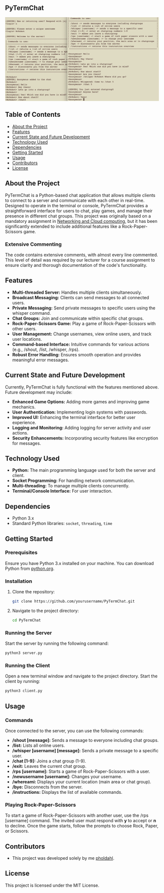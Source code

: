 ## PyTermChat

![Project Logo](/images/PyTermChat_0001.png)</br>

## Table of Contents

- [About the Project](#about-the-project)
- [Features](#features)
- [Current State and Future Development](#current-state-and-future-development)
- [Technology Used](#technology-used)
- [Dependencies](#dependencies)
- [Getting Started](#getting-started)
- [Usage](#usage)
- [Contributors](#contributors)
- [License](#license)

## About the Project

PyTermChat is a Python-based chat application that allows multiple clients to connect to a server
and communicate with each other in real-time. Designed to operate in the terminal or console,
PyTermChat provides a straightforward interface for users to chat, play games, and manage their
presence in different chat groups. This project was originally based on a mandatory assignment
in [Networking and Cloud computing](https://student.oslomet.no/studier/-/studieinfo/emne/DATA2410/2022/H%C3%98ST), but it has been significantly extended to include additional
features like a Rock-Paper-Scissors game.

### Extensive Commenting

The code contains extensive comments, with almost every line commented.
This level of detail was required by our lecturer for a course assignment to
ensure clarity and thorough documentation of the code's functionality.

## Features

- **Multi-threaded Server:** Handles multiple clients simultaneously.
- **Broadcast Messaging:** Clients can send messages to all connected users.
- **Private Messaging:** Send private messages to specific users using the whisper command.
- **Chat Groups:** Join and communicate within specific chat groups.
- **Rock-Paper-Scissors Game:** Play a game of Rock-Paper-Scissors with other users.
- **User Management:** Change usernames, view online users, and track user locations.
- **Command-based Interface:** Intuitive commands for various actions (e.g., /shout, /list, /whisper, /rps).
- **Robust Error Handling:** Ensures smooth operation and provides meaningful error messages.

## Current State and Future Development

Currently, PyTermChat is fully functional with the features mentioned above. Future development may include:

- **Enhanced Game Options:** Adding more games and improving game mechanics.
- **User Authentication:** Implementing login systems with passwords.
- **Improved UI:** Enhancing the terminal interface for better user experience.
- **Logging and Monitoring:** Adding logging for server activity and user actions.
- **Security Enhancements:** Incorporating security features like encryption for messages.

## Technology Used

- **Python:** The main programming language used for both the server and client.
- **Socket Programming:** For handling network communication.
- **Multi-threading:** To manage multiple clients concurrently.
- **Terminal/Console Interface:** For user interaction.

## Dependencies

- Python 3.x
- Standard Python libraries: `socket`, `threading`, `time`

## Getting Started

### Prerequisites

Ensure you have Python 3.x installed on your machine. You can download Python from [python.org](https://www.python.org/downloads/).

### Installation

1. Clone the repository:

   ```sh
   git clone https://github.com/yourusername/PyTermChat.git

   ```

2. Navigate to the project directory:
   ```sh
   cd PyTermChat
   ```

### Running the Server

Start the server by running the following command:

```sh
python3 server.py
```

### Running the Client

Open a new terminal window and navigate to the project directory. Start the client by running:

```sh
python3 client.py
```

## Usage

### Commands

Once connected to the server, you can use the following commands:

- **/shout [message]:** Sends a message to everyone including chat groups.
- **/list:** Lists all online users.
- **/whisper [username] [message]:** Sends a private message to a specific user.
- **/chat [1-9]:** Joins a chat group (1-9).
- **/exit:** Leaves the current chat group.
- **/rps [username]:** Starts a game of Rock-Paper-Scissors with a user.
- **/newusername [username]:** Changes your username.
- **/whereami:** Displays your current location (main area or chat group).
- **/bye:** Disconnects from the server.
- **/instructions:** Displays the list of available commands.

### Playing Rock-Paper-Scissors

To start a game of Rock-Paper-Scissors with another user, use the /rps [username] command. The invited user must respond with **y** to accept or **n** to decline. Once the game starts, follow the prompts to choose Rock, Paper, or Scissors.

## Contributors

- This project was developed solely by me [pholdahl](https://github.com/pholdahl).

## License

This project is licensed under the MIT License.
